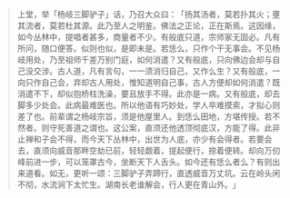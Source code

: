 
> 上堂，举「杨岐三脚驴子」话，乃召大众曰：​「扬其汤者，莫若扑其火；壅其流者，莫若杜其源。此乃至人之明鉴。佛法之正论，正在斯焉。这因缘，如今丛林中，提唱者甚多，商量者不少。有般底只道，宗师家无固必。凡有所问，随口便答。似则也似，是即未是。若恁么，只作个干无事会。不见杨岐用处，乃至祖师千差万别门庭，如何消遣？又有般底，只向佛边会却与自己没交涉。古人道，凡有言句，一一须消归自己，又作么生？又有般底，一向只作自己会，弃却古人用处，惟知道明自己事，古人方便却如何消遣？既消遣不下，却似抱桥柱洗澡，要且放手不得。此亦是一病。又有般底，却去脚多少处会。此病最难医也。所以他语有巧妙处，学人卒难摸索，才拟心则差了也。前辈谓之杨岐宗旨，须是他屋里人。到恁么田地，方堪传授。若不然者。则守死善道之谓也。这公案，直须还他透顶彻底汉，方能了得。此非止禅和子会不得，而今天下丛林中，出世为人底，亦少有会得者。若要会去，直须向威音那畔空劫已前，轻轻觑着，提起便行，捺着便转。却向万仞峰前进一步，可以笼罩古今，坐断天下人舌头。如今还有恁么者么？有则出来道看。如无，更听一颂：三脚驴子弄蹄行，直透威音万丈坑。云在岭头闲不彻，水流涧下太忙生。湖南长老谁解会，行人更在青山外。​」
